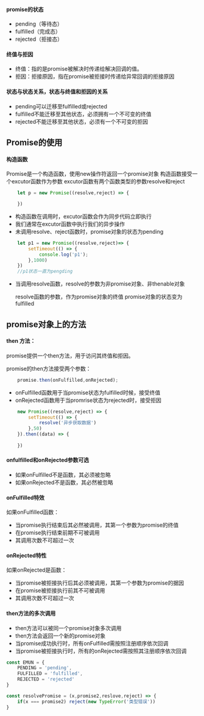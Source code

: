 #### promise的状态

* pending（等待态）
* fulfilled（完成态）
* rejected（拒接态）

#### 终值与拒因

* 终值：指的是promise被解决时传递给解决回调的值。
* 拒因：拒接原因，指在promise被拒接时传递给异常回调的拒接原因

#### 状态与状态关系，状态与终值和拒因的关系

* pending可以迁移至fulfilled或rejected
* fulfilled不能迁移至其他状态，必须拥有一个不可变的终值
* rejected不能迁移至其他状态，必须有一个不可变的拒因

## Promise的使用
#### 构造函数

Promise是一个构造函数，使用new操作符返回一个promise对象
构造函数接受一个excutor函数作为参数
excutor函数有两个函数类型的参数resolve和reject

```js
	let p = new Promise((resolve,reject) => {

	})
```
* 构造函数在调用时，excutor函数会作为同步代码立即执行
* 我们通常在excutor函数中执行我们的异步操作
* 未调用resolve、reject函数时，promise对象的状态为pending

```js
	let p1 = new Promise((resolve,reject)=> {
		setTimeout(() => {
			console.log('p1');
		},1000)
	})
	//p1状态一直为pengding
```
* 当调用resolve函数，resolve的参数为非promise对象、非thenable对象

	resolve函数的参数，作为promise对象的终值
	promise对象的状态变为fulfilled

## promise对象上的方法

#### then 方法：

promise提供一个then方法，用于访问其终值和拒因。

promise的then方法接受两个参数：

```js
	promise.then(onFulfilled,onRejected);
```
* onFulfilled函数用于当promise状态为fulfilled时候，接受终值
* onRejected函数用于当promrise状态为rejected时，接受拒因

```js
	new Promise((resolve,reject) => {
		setTimeout(() => {
			resolve('异步获取数据')
		},50)
	}).then((data) => {
		
	})
```

#### onfulfilled和onRejected参数可选

* 如果onFulfilled不是函数，其必须被忽略
* 如果onRejected不是函数，其必然被忽略

#### onFulfilled特效

如果onFulfilled函数：

* 当promise执行结束后其必然被调用，其第一个参数为promise的终值
* 在promise执行结束前期不可被调用
* 其调用次数不可超过一次

#### onRejected特性

如果onRejected是函数：

* 当promise被拒接执行后其必须被调用，其第一个参数为promise的据因
* 在promise被拒接执行前其不可被调用
* 其调用次数不可超过一次

#### then方法的多次调用

* then方法可以被同一个promise对象多次调用
* then方法会返回一个新的promise对象
* 当promise成功执行时，所有onFulfilled需按照注册顺序依次回调
* 当promise被拒接执行时，所有的onRejected需按照其注册顺序依次回调

```js
const EMUN = {
	PENDING = 'pending',
	FULFILLED = 'fulfilled',
	REJECTED = 'rejected'
}

const resolvePromise = (x,promise2,reslove,reject) => {
	if(x === promise2) reject(new TypeError('类型错误'))
}
```


